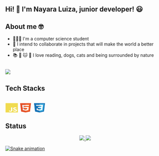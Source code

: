 ## Hi! 👋 I'm Nayara Luiza, junior developer! 😃

## About me 🤓

- 👩🏽‍🎓 I'm a computer science student
- 🚀 I intend to collaborate in projects that will make the world a better place
- 📚 🐶 🐱 🌲 I love reading, dogs, cats and being surrounded by nature

##
  <a href="https://www.linkedin.com/in/nayara-luiza-moraes-9a9382b5/" target="_blank"><img src="https://img.shields.io/badge/-LinkedIn-%230077B5?style=for-the-badge&logo=linkedin&logoColor=white" target="_blank"></a> 
    
 ## Tech Stacks
  <div style="display: inline_block"><br>
    <img align="center" alt="Nalu-Js" height="30" width="40" src="https://raw.githubusercontent.com/devicons/devicon/master/icons/javascript/javascript-plain.svg">
          
   <img align="center" alt="Nalu-HTML" height="30" width="40" src="https://raw.githubusercontent.com/devicons/devicon/master/icons/html5/html5-original.svg">
  <img align="center" alt="Nalu-CSS" height="30" width="40" src="https://raw.githubusercontent.com/devicons/devicon/master/icons/css3/css3-original.svg">
</div>

## Status

<div align="center">
  <a href="https://github.com/nalutm">
  <img height="160em" src="https://github-readme-stats.vercel.app/api?username=nalutm&show_icons=true&theme=dracula&include_all_commits=true&count_private=true"/>
  <img height="160em" src="https://github-readme-stats.vercel.app/api/top-langs/?username=nalutm&layout=compact&langs_count=7&theme=dracula"/>
</div>
  
 
 ![Snake animation](https://github.com/nalutm/nalutm/blob/output/github-contribution-grid-snake.svg)


